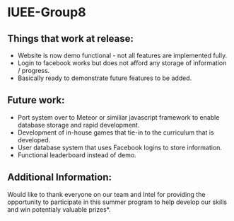 IUEE-Group8
===========
Things that work at release:
----------------------------
* Website is now demo functional - not all features are implemented fully.
* Login to facebook works but does not afford any storage of information / progress.
* Basically ready to demonstrate future features to be added.

Future work:
------------
* Port system over to Meteor or similiar javascript framework to enable database storage and rapid development.
* Development of in-house games that tie-in to the curriculum that is developed.
* User database system that uses Facebook logins to store information.
* Functional leaderboard instead of demo.

Additional Information:
-----------------------
Would like to thank everyone on our team and Intel for providing the opportunity to participate in this 
summer program to help develop our skills and win potentialy valuable prizes*.
